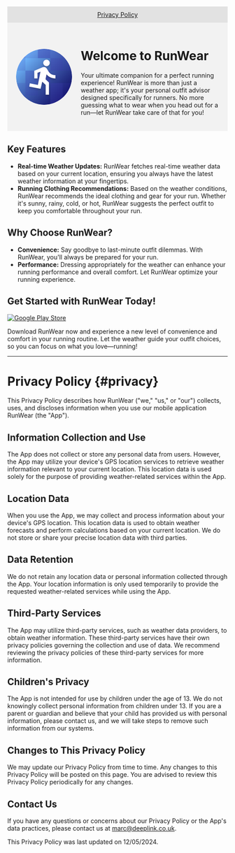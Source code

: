 <div style="background-color: #e2e2e2; padding: 10px;">
    <ul style="list-style-type: none; margin: 0; padding: 0; display: flex; justify-content: center;">
        <li><a href="#privacy">Privacy Policy</a></li>
    </ul>
</div>
<div style="display: flex; align-items: center; background-color: #f2f2f2; padding: 20px;">
    <img src="icon-512.png" alt="RunWear Icon" width="128" height="128" style="margin-right: 20px;border-radius: 50%;">
    <div>
        <h1>Welcome to RunWear</h1>
        <p>Your ultimate companion for a perfect running experience! RunWear is more than just a weather app; it's your personal outfit advisor designed specifically for runners. No more guessing what to wear when you head out for a run—let RunWear take care of that for you!</p>
    </div>
</div>

## Key Features

- **Real-time Weather Updates:** RunWear fetches real-time weather data based on your current location, ensuring you always have the latest weather information at your fingertips.
- **Running Clothing Recommendations:** Based on the weather conditions, RunWear recommends the ideal clothing and gear for your run. Whether it's sunny, rainy, cold, or hot, RunWear suggests the perfect outfit to keep you comfortable throughout your run.

## Why Choose RunWear?

- **Convenience:** Say goodbye to last-minute outfit dilemmas. With RunWear, you'll always be prepared for your run.
- **Performance:** Dressing appropriately for the weather can enhance your running performance and overall comfort. Let RunWear optimize your running experience.

## Get Started with RunWear Today!

[![Google Play Store](google-play-badge.png)](https://play.google.com/store/apps/details?id=com.deeplink.runwarm)

Download RunWear now and experience a new level of convenience and comfort in your running routine. Let the weather guide your outfit choices, so you can focus on what you love—running!

---

# Privacy Policy {#privacy}

This Privacy Policy describes how RunWear ("we," "us," or "our") collects, uses, and discloses information when you use our mobile application RunWear (the "App").

## Information Collection and Use

The App does not collect or store any personal data from users. However, the App may utilize your device's GPS location services to retrieve weather information relevant to your current location. This location data is used solely for the purpose of providing weather-related services within the App.

## Location Data

When you use the App, we may collect and process information about your device's GPS location. This location data is used to obtain weather forecasts and perform calculations based on your current location. We do not store or share your precise location data with third parties.

## Data Retention

We do not retain any location data or personal information collected through the App. Your location information is only used temporarily to provide the requested weather-related services while using the App.

## Third-Party Services

The App may utilize third-party services, such as weather data providers, to obtain weather information. These third-party services have their own privacy policies governing the collection and use of data. We recommend reviewing the privacy policies of these third-party services for more information.

## Children's Privacy

The App is not intended for use by children under the age of 13. We do not knowingly collect personal information from children under 13. If you are a parent or guardian and believe that your child has provided us with personal information, please contact us, and we will take steps to remove such information from our systems.

## Changes to This Privacy Policy

We may update our Privacy Policy from time to time. Any changes to this Privacy Policy will be posted on this page. You are advised to review this Privacy Policy periodically for any changes.

## Contact Us

If you have any questions or concerns about our Privacy Policy or the App's data practices, please contact us at [marc@deeplink.co.uk](mailto:marc@deeplink.co.uk).

This Privacy Policy was last updated on 12/05/2024.
